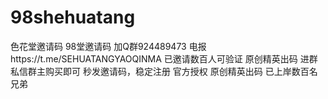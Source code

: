 # 98shehuatang
色花堂邀请码 98堂邀请码 加Q群924489473
电报https://t.me/SEHUATANGYAOQINMA
已邀请数百人可验证
原创精英出码 进群私信群主购买即可
秒发邀请码，稳定注册
官方授权 原创精英出码 已上岸数百名兄弟
